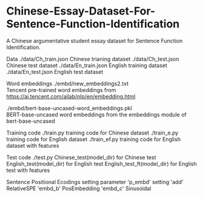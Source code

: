 # Chinese-Essay-Dataset-For-Sentence-Function-Identification
A Chinese argumentative student essay dataset for Sentence Function Identification.

Data
./data/Ch_train.json    Chinese trianing dataset
./data/Ch_test.json     Chinese test dataset
./data/En_train.json    English training dataset
./data/En_test.json     English test dataset


Word embeddings
./embd/new_embeddings2.txt  
Tencent pre-trained word embeddings
from https://ai.tencent.com/ailab/nlp/en/embedding.html

./embd/bert-base-uncased-word_embeddings.pkl    
BERT-base-uncased word embeddings
from the embeddings module of bert-base-uncased


Training code
./train.py      training code for Chinese dataset
./train_e.py    training code for English dataset
./train_ef.py   training code for English dataset with features


Test code
./test.py
Chinese_test(model_dir)     for Chinese test
English_test(model_dir)     for English test
English_test_ft(model_dir)  for English test with features


Sentence Positional Ecodings setting
parameter 'p_embd' setting
'add'       RelativeSPE
'embd_b'    PosEmbedding
'embd_c'    Sinusoidal